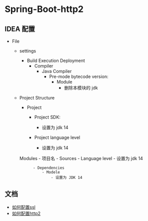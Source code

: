 # Spring-Boot-http2

## IDEA 配置

- File
    - settings
        - Build Execution Deployment
            - Compiler
                - Java Compiler
                    - Pre-mode bytecode version:
                        - Module
                            - 删除本模块的 jdk

    - Project Structure
        - Project
            - Project SDK:
                - 设置为 jdk 14
            
            - Project language level
                - 设置为 jdk 14

        Modules
            - 项目名
                - Sources
                    - Language level
                        - 设置为 jdk 14
                
                - Dependencies
                    - Modele
                        - 设置为 JDK 14

## 文档

- [如何配置ssl](https://docs.spring.io/spring-boot/docs/current/reference/html/howto.html#howto-configure-ssl)
- [如何配置http2](https://docs.spring.io/spring-boot/docs/current/reference/html/howto.html#howto-configure-http2)

